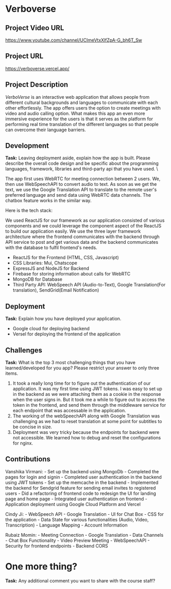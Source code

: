 # Verboverse

## Project Video URL 
https://www.youtube.com/channel/UCImeVtxXlfZpA-G_bh6T_Sw

## Project URL

https://verboverse.vercel.app/
## Project Description

_VerboVerse_ is an interactive web application that allows people from different cultural backgrounds and languages to communicate with each other effortlessly. The app offers users the option to create meetings with video and audio calling option. What makes this app an even more immersive experience for the users is that it serves as the platform for performing real time translation of the different languages so that people can overcome their language barriers. 

## Development

**Task:** Leaving deployment aside, explain how the app is built. Please describe the overall code design and be specific about the programming languages, framework, libraries and third-party api that you have used. \\

The app first uses WebRTC for meeting connection between 2 users. We, then use WebSpeechAPI to convert audio to text. As soon as we get the text, we use the Google Translation API to translate to the remote user's preferred language and send data using WebRTC data channels. The chatbox feature works in the similar way.

Here is the tech stack:

We used ReactJS for our framework as our application consisted of various components and we could leverage the component aspect of the ReactJS to build our application easily.
We use the three layer framework architecture where the frontend communicates with the backend through API service to post and get various data and the backend communicates with the database to fulfil frontend's needs.

- ReactJS for the Frontend (HTML, CSS, Javascript)
- CSS Libraries: Mui, Chatscope
- ExpressJS and NodeJS for Backend
- Firebase for storing information about calls for WebRTC
- MongoDB for Database
- Third Party API: WebSpeech API (Audio-to-Text), Google Translation(For translation), SendGrid(Email Notification)

## Deployment

**Task:** Explain how you have deployed your application. 
- Google cloud for deploying backend
- Versel for deploying the frontend of the application

## Challenges

**Task:** What is the top 3 most challenging things that you have learned/developed for you app? Please restrict your answer to only three items. 

1. It took a really long time for to figure out the authentication of our application. It was my first time using JWT tokens. I was easy to set up in the backend as we were attaching them as a cookie in the response when the user signs in. But it took me a while to figure out to access the token in the frontend, and send them through the middleware service for each endpoint that was accessable in the application. 
2. The working of the webSpeechAPI along with Google Translation was challenging as we had to reset translation at some point for   subtitles to be concise in size.
3. Deployment was very tricky because the endpoints for backend were not accessible. We learned how to debug and reset the configurations for nginx.

## Contributions

Vanshika Virmani: 
    - Set up the backend using MongoDb 
    - Completed the pages for login and signin 
    - Completed user authentication in the backend using JWT tokens
    - Set up the memcache in the backend
    - Implemented the backend for Sendgrid feature for sending email invites to registered users
    - Did a refactoring of frontend code to redesign the UI for landing page and home page
    - Integrated user authentication on frontend
    - Application deployment using Google Cloud Platform and Vercel
    
 Cindy Ji: 
    - WebSpeech API
    - Google Translation
    - UI for Chat Box
    - CSS for the application
    - Data State for various functionalities (Audio, Video,  Transcription)
    - Language Mapping
    - Account Information

 Rubaiz Momin: 
    - Meeting Connection
    - Google Translation
    - Data Channels
    - Chat Box Functionality
    - Video Preview Meeting
    - WebSpeechAPI 
    - Security for frontend endpoints
    - Backend CORS

# One more thing? 

**Task:** Any additional comment you want to share with the course staff? 
